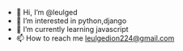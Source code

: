 - 👋 Hi, I’m @leulged
- 👀 I’m interested in python,django 
- 🌱 I’m currently learning javascript 
- 📫 How to reach me leulgedion224@gmail.com

<!---
leulged/leulged is a ✨ special ✨ repository because its `README.md` (this file) appears on your GitHub profile.
You can click the Preview link to take a look at your changes.
--->
